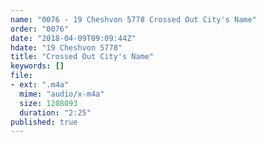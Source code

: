 ```yaml
---
name: "0076 - 19 Cheshvon 5778 Crossed Out City's Name"
order: "0076"
date: "2018-04-09T09:09:44Z"
hdate: "19 Cheshvon 5778"
title: "Crossed Out City's Name"
keywords: []
file:
- ext: ".m4a"
  mime: "audio/x-m4a"
  size: 1208093
  duration: "2:25"
published: true
---
```


